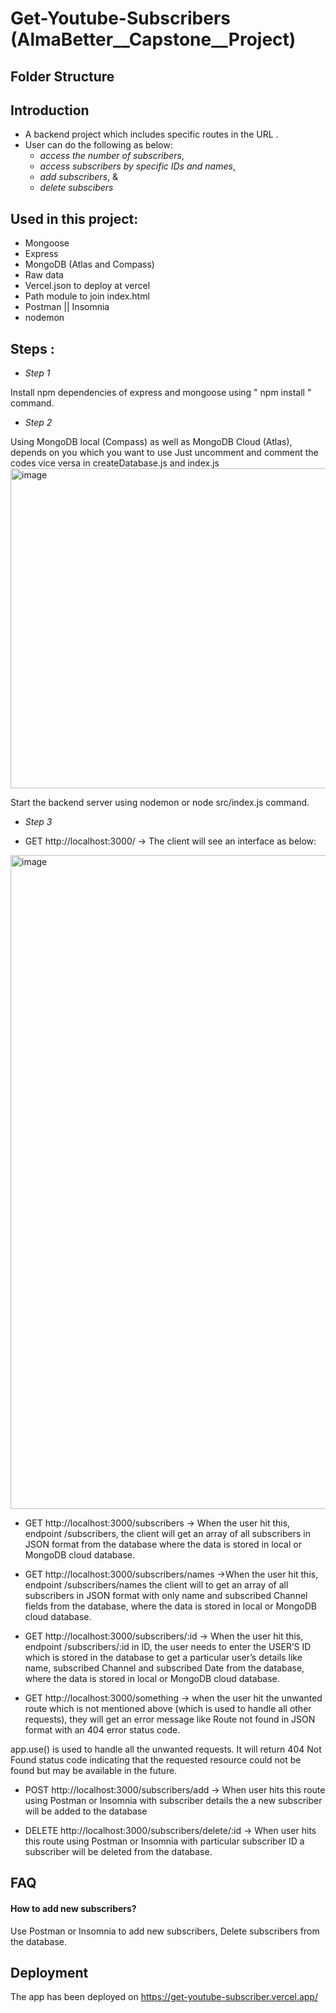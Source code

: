 # Get-Youtube-Subscribers (AlmaBetter__Capstone__Project)

## Folder Structure

## Introduction

* A backend project which includes specific routes in the URL .
* User can  do the following as below:
    - *access the number of subscribers*, 
    - *access subscribers by specific IDs and names*, 
    - *add subscribers*, &
    - *delete subscibers*

## Used in this project:

* Mongoose
* Express
* MongoDB (Atlas and Compass)
* Raw data
* Vercel.json to deploy at vercel
* Path module to join index.html
* Postman || Insomnia
* nodemon

## Steps :

- *Step 1*

Install npm dependencies of express and mongoose using " npm install " command.

- *Step 2*

Using MongoDB local (Compass) as well as MongoDB Cloud (Atlas), depends on you which you want to use 
Just uncomment and comment the codes vice versa in createDatabase.js and index.js
<img width="512" alt="image" src="https://user-images.githubusercontent.com/100461901/225370197-7a1e27f2-562c-4c8b-989b-e379058032b0.png">

Start the backend server using nodemon or node src/index.js command.

- *Step 3*

- GET http://localhost:3000/ → The client will see an interface as below:
<img width="1046" alt="image" src="https://user-images.githubusercontent.com/100461901/225185118-0f5cd0a3-6b81-4b4d-bf55-375a116ac838.png">

- GET http://localhost:3000/subscribers → When the user hit this, endpoint /subscribers, the client will get an array of all subscribers in JSON format from the database where the data is stored in local or MongoDB cloud database.

- GET http://localhost:3000/subscribers/names →When the user hit this, endpoint /subscribers/names the client will to get an array of all subscribers in JSON format with only name and subscribed Channel fields from the database, where the data is stored in local or MongoDB cloud database.

- GET http://localhost:3000/subscribers/:id → When the user hit this, endpoint /subscribers/:id in ID, the user needs to enter the USER’S ID which is stored in the database to get a particular user’s details like name, subscribed Channel and subscribed Date from the database, where the data is stored in local or MongoDB cloud database.


- GET http://localhost:3000/something → when the user hit the unwanted route which is not mentioned above (which is used to handle all other requests), they will get an error message like Route not found in JSON format with an 404 error status code.

app.use() is used to handle all the unwanted requests. It will return 404 Not Found status code indicating that the requested resource could not be found but may be available in the future.


- POST http://localhost:3000/subscribers/add → When user hits this route using Postman or Insomnia with subscriber details the a new subscriber will be added to the database

- DELETE http://localhost:3000/subscribers/delete/:id → When user hits this route using Postman or Insomnia with particular subscriber ID a subscriber will be deleted from the database.

## FAQ

#### How to add new subscribers?

Use Postman or Insomnia to add new subscribers, Delete subscribers from the database.

## Deployment

The app has been deployed on 
https://get-youtube-subscriber.vercel.app/



